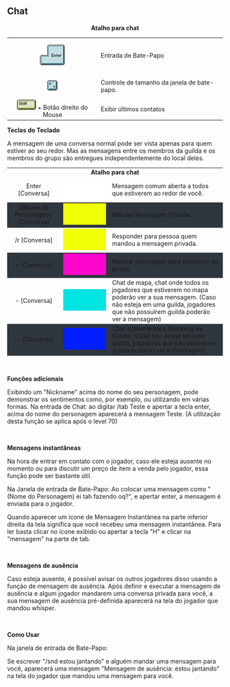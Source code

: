 ## Chat

<html>
  <head>
    <meta charset="utf-8" />
    <meta name="viewport" content="width=device-width" />
  </head>
  <body>

<p align="center"><strong>Atalho para chat</strong></p>

<table align="center" border="0" cellpadding="10" cellspacing="10">
<tr>
<td align="center"><p>
<img src="./1_files/wyd_img_btn_enter.gif"/>
</p></td>
<td>Entrada de Bate-Papo</td>
</tr>
<tr>
<td align="center"><p>
<img src="./1_files/wyd_img_btn_tamanho.gif"/>
</p></td>
<td>Controle de tamanho da janela de bate-papo.</td>
</tr >
<tr>
<td style="text-align: center; vertical-align:middle !important">
<img src="./1_files/wyd_img_btn_shift.gif"/> + Botão direito do Mouse
</td>
<td>Exibir últimos contatos</td>
</tr>
</table>

<p><strong>Teclas do Teclado</strong></p>
<p>
A mensagem de uma conversa normal pode ser vista apenas para quem estiver ao seu redor. Mas as mensagens entre os membros da guilda e os membros do grupo são entregues independentemente do local deles.
</p>

<p>
<table align="center" border="0" cellpadding="10" cellspacing="10">
<tr align="center">
	<td colspan="3"><strong>Atalho para chat</td>
</tr>
<tr>
	<td  align="center">Enter [Conversa]</td>
	<td  align="center" style="width:100px"><img src="./1_files/branco.png"/></td>
	<td>Mensagem comum aberta a todos que estiverem ao redor de você.</td>
</tr>
<tr style="background-color: #30363d">
	<td align="center">/[Nome do Personagem] [Conversa]</td>
	<td  align="center" style="width:100px"><img src="./1_files/amarelo.png"/></td>
	<td>Mandar Mensagem Privada.</td>
</tr>
<tr>
	<td align="center">/r [Conversa]</td>
	<td  align="center" style="width:100px"><img src="./1_files/amarelo.png"/></td>
	<td>Responder para pessoa quem mandou a mensagem privada.</td>
</tr>
<tr style="background-color: #30363d">
	<td align="center">= [Conversa]</td>
	<td  align="center" style="width:100px"><img src="./1_files/rosa.png"/></td>
	<td>Mandar mensagem para membros do grupo.</td>
</tr>
<tr>
	<td align="center">- [Conversa]</td>
	<td  align="center" style="width:100px"><img src="./1_files/azul-claro.png"/></td>
	<td>Chat de mapa, chat onde todos os jogadores que estiverem no mapa poderão ver a sua mensagem. (Caso não esteja em uma guilda, jogadores que não possuírem guilda poderão ver a mensagem)</td>
</tr>
<tr style="background-color: #30363d">
	<td align="center">-- [Conversa]</td>
	<td  align="center" style="width:100px"><img src="./1_files/azul-escuro.png"/></td>
	<td>Chat somente para Membros de Guilda. (Caso não esteja em uma guilda, jogadores que não possuírem guilda poderão ver a mensagem)</td>
</tr>
</table>
<br>
<p><strong>Funções adicionais</strong></p>
<p>
Exibindo um "Nickname" acima do nome do seu personagem, pode demonstrar os sentimentos como, por exemplo, ou utilizando em várias formas. Na entrada de Chat: ao digitar /tab Teste e apertar a tecla enter, acima do nome do personagem aparecerá a mensagem Teste. (A utilização desta função se aplica após o level 70)
</p><br>
<p><strong>Mensagens instantâneas</strong></p>
<p>
Na hora de entrar em contato com o jogador, caso ele esteja ausente no momento ou para discutir um preço de item a venda pelo jogador, essa função pode ser bastante útil.

Na Janela de entrada de Bate-Papo:
Ao colocar uma mensagem como "(Nome do Personagem) ei tah fazendo oq?", e apertar enter, a mensagem é enviada para o jogador.

Quando aparecer um ícone de Mensagem Instantânea na parte inferior direita da tela significa que você recebeu uma mensagem instantânea. Para ler basta clicar no ícone exibido ou apertar a tecla "H" e clicar na "mensagem" na parte de tab.
</p><br>
<p><strong>Mensagens de ausência</strong></p>
<p>
Caso esteja ausente, é possível avisar os outros jogadores disso usando a função de mensagem de ausência. Após definir e executar a mensagem de ausência e algum jogador mandarem uma conversa privada para você, a sua mensagem de ausência pré-definida aparecerá na tela do jogador que mandou whisper.
</p><br>
<p><strong>Como Usar</strong></p>
<p>
Na janela de entrada de Bate-Papo:

Se escrever "/snd estou jantando" e alguém mandar uma mensagem para você, aparecerá uma mensagem "Mensagem de ausência: estou jantando" na tela do jogador que mandou uma mensagem para você.
</p>		
  </body>
</html>